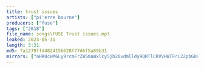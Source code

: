 ```yaml
---
title: trust issues
artists: ["pi'erre bourne"]
producers: ["fuse"]
tags: ["2018"]
file_name: songs\FUSE Trust issues.mp3
leaked: 2023-05-31
length: 3:31
md5: 7a1279ffd4824156628f77d6f5a89b31
mirrors: ["aHR0cHM6Ly9rcmFrZW5maWxlcy5jb20vdmlldy9QRTlCRVVHWTFrL2ZpbGUuaHRtbA==", "aHR0cHM6Ly9kYnJlZS5vcmcvdi82NDc3OGQ="]
---
```

